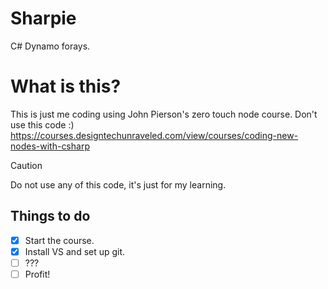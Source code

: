 # Sharpie
C# Dynamo forays.

# What is this?
This is just me coding using John Pierson's zero touch node course. Don't use this code :)
https://courses.designtechunraveled.com/view/courses/coding-new-nodes-with-csharp

> [!CAUTION]
> Do not use any of this code, it's just for my learning.

## Things to do
- [x] Start the course.
- [x] Install VS and set up git.
- [ ] ???
- [ ] Profit!